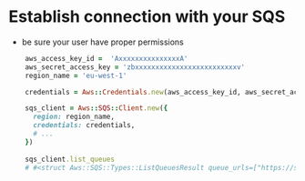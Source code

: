 
# Establish connection with your SQS 

* be sure your user have proper permissions

```ruby
    aws_access_key_id =  'AxxxxxxxxxxxxxxxA'
    aws_secret_access_key = 'zbxxxxxxxxxxxxxxxxxxxxxxxxxv'
    region_name = 'eu-west-1'

    credentials = Aws::Credentials.new(aws_access_key_id, aws_secret_access_key)

    sqs_client = Aws::SQS::Client.new({
      region: region_name,
      credentials: credentials,
      # ...
    })
    
    sqs_client.list_queues
    # #<struct Aws::SQS::Types::ListQueuesResult queue_urls=["https://sqs.eu-west-1.amazonaws.com/6666666666/my-sqs-queue-name"]>
```
